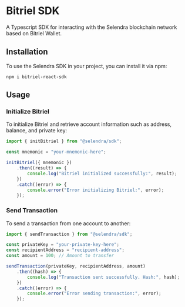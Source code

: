 # Bitriel SDK

A Typescript SDK for interacting with the Selendra blockchain network based on Bitriel Wallet.

## Installation

To use the Selendra SDK in your project, you can install it via npm:

`npm i bitriel-react-sdk`

## Usage

### Initialize Bitriel

To initialize Bitriel and retrieve account information such as address, balance, and private key:

```typescript
import { initBitriel } from "@selendra/sdk";

const mnemonic = "your-mnemonic-here";

initBitriel({ mnemonic })
	.then((result) => {
		console.log("Bitriel initialized successfully:", result);
	})
	.catch((error) => {
		console.error("Error initializing Bitriel:", error);
	});
```

### Send Transaction

To send a transaction from one account to another:

```typescript
import { sendTransaction } from "@selendra/sdk";

const privateKey = "your-private-key-here";
const recipientAddress = "recipient-address";
const amount = 100; // Amount to transfer

sendTransaction(privateKey, recipientAddress, amount)
	.then((hash) => {
		console.log("Transaction sent successfully. Hash:", hash);
	})
	.catch((error) => {
		console.error("Error sending transaction:", error);
	});
```
